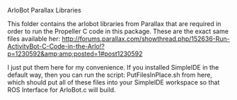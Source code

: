 ArloBot Parallax Libraries

This folder contains the arlobot libraries from Parallax that are required in order to run the Propeller C code in this package.
These are the exact same files available her:
http://forums.parallax.com/showthread.php/152636-Run-ActivityBot-C-Code-in-the-Arlo!?p=1230592&amp;amp;posted=1#post1230592

I just put them here for my convenience.
If you installed SimpleIDE in the default way, then you can run the script:
PutFilesInPlace.sh
from here, which should put all of these files into your SimpleIDE workspace so that
ROS Interface for ArloBot.c
will build.

